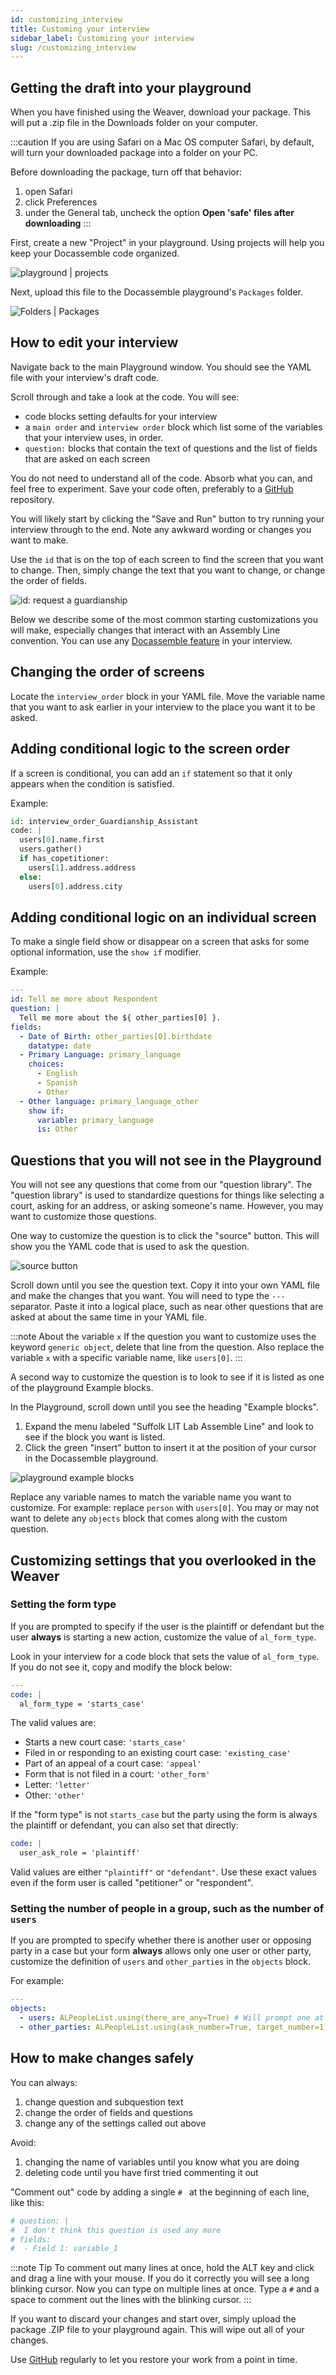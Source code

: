 ```yaml
---
id: customizing_interview
title: Customing your interview
sidebar_label: Customizing your interview
slug: /customizing_interview
---
```


## Getting the draft into your playground

When you have finished using the Weaver, download your package. This will put a
.zip file in the Downloads folder on your computer.

:::caution If you are using Safari on a Mac OS computer
Safari, by default, will turn your downloaded package into
a folder on your PC.

Before downloading the package, turn off that behavior:

1. open Safari 
1. click Preferences
1. under the General tab, uncheck the option **Open 'safe' files after downloading**
:::

First, create a new "Project" in your playground. Using projects will
help you keep your Docassemble code organized.

![playground | projects ](./assets/playground_projects.png)

Next, upload this file to the Docassemble playground's `Packages` folder.

![Folders | Packages ](./assets/playground_packages_menu.png)

## How to edit your interview

Navigate back to the main Playground window. You should see the YAML file
with your interview's draft code.

Scroll through and take a look at the code. You will see:

* code blocks setting defaults for your interview
* a `main order` and `interview order` block which list some of the variables
  that your interview uses, in order.
* `question:` blocks that contain the text of questions and the list of fields
  that are asked on each screen

You do not need to understand all of the code. Absorb what you can, and feel free
to experiment. Save your code often, preferably to a [GitHub](github.md) repository.

You will likely start by clicking the "Save and Run" button to try running your
interview through to the end. Note any awkward wording or changes you want to make.

Use the `id` that is on the top of each screen to find the screen that you want to change.
Then, simply change the text that you want to change, or change the order of fields.

![id: request a guardianship](./assets/playground_id.png)

Below we describe some of the most common starting customizations you will make,
especially changes that interact with an Assembly Line convention.
You can use any [Docassemble feature](https://docassemble.org/docs/fields.html)
in your interview.

## Changing the order of screens

Locate the `interview_order` block in your YAML file.
Move the variable name that you want to ask earlier in your interview to
the place you want it to be asked.

## Adding conditional logic to the screen order

If a screen is conditional, you can add an `if` statement so that it only
appears when the condition is satisfied.

Example:

```python
id: interview_order_Guardianship_Assistant
code: |
  users[0].name.first
  users.gather()
  if has_copetitioner:
    users[1].address.address
  else:
    users[0].address.city
```    

## Adding conditional logic on an individual screen

To make a single field show or disappear on a screen that asks for
some optional information, use the `show if` modifier.

Example:

```yaml
---
id: Tell me more about Respondent
question: |
  Tell me more about the ${ other_parties[0] }.
fields:
  - Date of Birth: other_parties[0].birthdate
    datatype: date        
  - Primary Language: primary_language
    choices:
      - English
      - Spanish
      - Other
  - Other language: primary_language_other
    show if:
      variable: primary_language
      is: Other
```      

## Questions that you will not see in the Playground

You will not see any questions that come from our "question library". The
"question library" is used to standardize questions for things like selecting a
court, asking for an address, or asking someone's name. However, you may want to
customize those questions.

One way to customize the question is to click the "source" button. This will show you
the YAML code that is used to ask the question.

![source button](./assets/playground_source_button.png)

Scroll down until you see the question text. Copy it into your own YAML file
and make the changes that you want. You will need to type the `---` separator.
Paste it into a logical place, such as near other questions that are asked at about
the same time in your YAML file.

:::note About the variable `x`
If the question you want to customize uses the keyword `generic object`,
delete that line from the question. Also replace the variable `x` with
a specific variable name, like `users[0]`.
:::

A second way to customize the question is to look to see if it is listed as one
of the playground Example blocks.

In the Playground, scroll down until you see the heading "Example blocks".

1. Expand the menu labeled "Suffolk LIT Lab Assemble Line" and look to see if
   the block you want is listed. 
2. Click the green "insert" button to insert it at the position of your cursor
   in the Docassemble playground.

![playground example blocks](./assets/playground_example_blocks.png)

Replace any variable names to match the variable name you want to customize.
For example: replace `person` with `users[0]`. You may or may not want to delete
any `objects` block that comes along with the custom question.

## Customizing settings that you overlooked in the Weaver

### Setting the form type

If you are prompted to specify if the user is the plaintiff or defendant but
the user **always** is starting a new action, customize the value of 
`al_form_type`.

Look in your interview for a code block that sets the value of `al_form_type`.
If you do not see it, copy and modify the block below:

```yaml
---
code: |
  al_form_type = 'starts_case'
```

The valid values are:

- Starts a new court case: `'starts_case'`
- Filed in or responding to an existing court case: `'existing_case'`
- Part of an appeal of a court case: `'appeal'`
- Form that is not filed in a court: `'other_form'`
- Letter: `'letter'`
- Other: `'other'`

If the "form type" is not `starts_case` but the party using the form
is always the plaintiff or defendant, you can also set that directly:

```yaml
code: |
  user_ask_role = 'plaintiff'
```

Valid values are either `"plaintiff"` or `"defendant"`. Use these exact values
even if the form user is called "petitioner" or "respondent".

### Setting the number of people in a group, such as the number of `users`

If you are prompted to specify whether there is another user or opposing party
in a case but your form **always** allows only one user or other party,
customize the definition of `users` and `other_parties` in the `objects` block.

For example:

```yaml
---
objects:
  - users: ALPeopleList.using(there_are_any=True) # Will prompt one at a time
  - other_parties: ALPeopleList.using(ask_number=True, target_number=1) # Tells Docassemble there is exactly one other_party
 ```


## How to make changes safely

You can always:

1. change question and subquestion text
1. change the order of fields and questions
1. change any of the settings called out above

Avoid:

1. changing the name of variables until you know what you are doing
1. deleting code until you have first tried commenting it out

"Comment out" code by adding a single `# ` at the beginning of each line, like this:

```yaml
# question: |
#  I don't think this question is used any more
# fields:
#  - Field 1: variable_1
```

:::note Tip
To comment out many lines at once, hold the ALT key and click and drag a line 
with your mouse. If you do it correctly you will see a long blinking cursor.
Now you can type on multiple lines at once. Type a `#` and a space to comment out the lines
with the blinking cursor.
:::

If you want to discard your changes and start over, simply upload the package .ZIP file
to your playground again. This will wipe out all of your changes.

Use [GitHub](github.md) regularly to let you restore your work from a point in time.